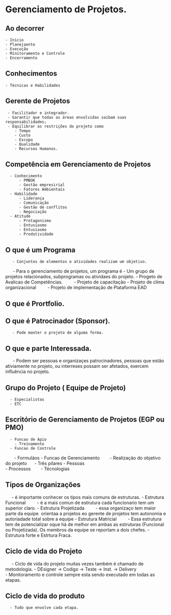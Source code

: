 # Gerenciamento de Projetos.
  
 ## Ao decorrer 
    - Inicio
    - Planejaento
    - Execução
    - Minitoramento e Controle
    - Encerramento
  
 ## Conhecimentos 
    - Técnicas e Habilidades 
  
 ## Gerente de Projetos
     - Facilitador e integrador.
     - Garantir que todas as áreas envolvidas saibam suas responsabilidades;
     - Equilibrar as restrições do projeto como
        - Tempo
        - Custo
        - Escopo
        - Qualidade
        - Recursos Humanos.
 ## Competência em Gerenciamento de Projetos 
      - Conhecimento
          - PMBOK
          - Gestão empresirial
          - Fatores Ambientais
      - Habilidade
          - Liderança
          - Comunicação
          - Gestão de conflitos
          - Negociação
      - Atitude
          - Protagonismo
          - Entusiasmo
          - Entusiasmo
          - Produtividade
          
  ## O que é um Programa
       - Conjuntos de elementos e atividades realizam um objetivo.
       - Para o gerenciamento de projetos, um programa é
       - Um grupo de projetos relacionados, subprogramas ou atividaes do projeto.
         - Progeto de Avalicao de Competências.
         - Projeto de capacitação
         - Projeto de clima organizacional
         - Projeto de implementação de Plataforma EAD
          
 ## O que é Prortfolio.
 
 ## O que é Patrocinador (Sponsor).
       - Pode manter o projeto de alguma forma.
 ## O que e parte Interessada.
       - Podem ser pessoas e organizaçes patrocinadores, pessoas que estão ativiamente no projeto, ou interreses possam ser              afetados, exercem influência no projeto.
 ## Grupo do Projeto ( Equipe de Projeto)
      - Especialistas
      - ETC
 ## Escritório de Gerenciamento de Projetos (EGP ou PMO)
      - Funcao de Apio
        - Treinamento
      - Funcao de Controle
        - Formuláos
      - Funcao de Gerenciamento
        - Realização do objetivo do projeto
      - Três pilares
        - Pessoas  
        - Processos
        - Técnologias
 ## Tipos de Organizações
      - é importante conhecer os tipos mais comuns de estruturas.
      - Estrutura Funcional
         - é a mais comun de estrutura cada funcionario tem um superior claro.
      - Estrutura Projetizada 
         - essa organizaço tem maior parte da equipe  orientaa a projetos eo gerente de projetos tem autonomia e autoriadade               total sobre a equipe
      - Estrutura Matricial
         - Essa estrutura tem de potencializar oque há de melhor em ambas as estruturas (Funcional ou Projetizada). Os membros da equipe se reportam a dois chefes.
         - Estrutura forte e Estrtura Fraca.
 ## Ciclo de vida do Projeto
      - Ciclo de vida do projeto muitas vezes também é chamado de metodologia.
      - DEsigner -> Codigo -> Teste -> Inst. -> Delivery      
      - Monitoramento e controle sempre esta sendo executado em todas as etapas.
 ## Ciclo de vida do produto
      - Tudo que envolve cada etapa.
